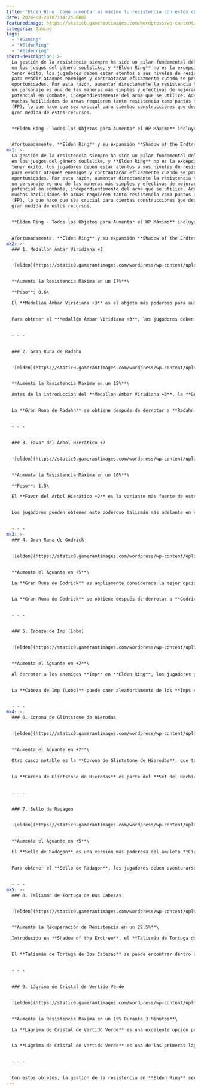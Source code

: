 ```yaml
---
title: "Elden Ring: Cómo aumentar al máximo tu resistencia con estos objetos secretos"
date: 2024-08-20T07:14:25.600Z
featuredimage: https://static0.gamerantimages.com/wordpress/wp-content/uploads/2024/08/elden-ring-all-items-to-increase-maximum-stamina.jpg?q=49&fit=crop&w=1100&h=618&dpr=2
categoria: Gaming
tags:
  - "#Gaming"
  - "#EldenRing"
  - "#Eldenring"
short-description: >-
  La gestión de la resistencia siempre ha sido un pilar fundamental del combate
  en los juegos del género soulslike, y **Elden Ring** no es la excepción. Para
  tener éxito, los jugadores deben estar atentos a sus niveles de resistencia
  para evadir ataques enemigos y contraatacar eficazmente cuando se presenten
  oportunidades. Por esta razón, aumentar directamente la resistencia total de
  un personaje es una de las maneras más simples y efectivas de mejorar su
  potencial en combate, independientemente del arma que se utilice. Además,
  muchas habilidades de armas requieren tanto resistencia como puntos de enfoque
  (FP), lo que hace que sea crucial para ciertas construcciones que dependen en
  gran medida de estos recursos.


  **Elden Ring - Todos los Objetos para Aumentar el HP Máximo** incluye el **Medallón Ámbar Carmesí**, el **Yelmo del Caballero de Fuego** y la **Gran Runa de Morgott**. Relacionado: **Elden Ring - Todos los Objetos para Aumentar el HP Máximo**. **FromSoftware** ha creado una gran cantidad de objetos en **Elden Ring** que pueden aumentar el HP máximo del Tiznado, y aquí están todos ellos.


  Afortunadamente, **Elden Ring** y su expansión **Shadow of the Erdtree** no solo permiten a los jugadores aumentar la resistencia subiendo de
mk1: >-
  La gestión de la resistencia siempre ha sido un pilar fundamental del combate
  en los juegos del género soulslike, y **Elden Ring** no es la excepción. Para
  tener éxito, los jugadores deben estar atentos a sus niveles de resistencia
  para evadir ataques enemigos y contraatacar eficazmente cuando se presenten
  oportunidades. Por esta razón, aumentar directamente la resistencia total de
  un personaje es una de las maneras más simples y efectivas de mejorar su
  potencial en combate, independientemente del arma que se utilice. Además,
  muchas habilidades de armas requieren tanto resistencia como puntos de enfoque
  (FP), lo que hace que sea crucial para ciertas construcciones que dependen en
  gran medida de estos recursos.


  **Elden Ring - Todos los Objetos para Aumentar el HP Máximo** incluye el **Medallón Ámbar Carmesí**, el **Yelmo del Caballero de Fuego** y la **Gran Runa de Morgott**. Relacionado: **Elden Ring - Todos los Objetos para Aumentar el HP Máximo**. **FromSoftware** ha creado una gran cantidad de objetos en **Elden Ring** que pueden aumentar el HP máximo del Tiznado, y aquí están todos ellos.


  Afortunadamente, **Elden Ring** y su expansión **Shadow of the Erdtree** no solo permiten a los jugadores aumentar la resistencia subiendo de nivel el atributo de aguante, sino que también ofrecen una amplia selección de objetos que incrementan la resistencia máxima o al menos mejoran la velocidad de regeneración de la misma. Vamos a repasar todos los objetos que harán que la gestión de la resistencia sea mucho más fácil durante las luchas más desafiantes contra los jefes más peligrosos del juego base y la expansión.
mk2: >-
  ### 1. Medallón Ámbar Viridiana +3


  ![elden](https://static0.gamerantimages.com/wordpress/wp-content/uploads/wm/2024/08/elden-ring-viridian-amber-medallion-3.jpg?q=49&fit=crop&w=1500&dpr=2 "elden")


  **Aumenta la Resistencia Máxima en un 17%**\

  **Peso**: 0.6\

  El **Medallón Ámbar Viridiana +3** es el objeto más poderoso para aumentar la resistencia en **Elden Ring**, incluyendo el DLC. Este talismán ofrece un aumento de resistencia mayor que incluso las runas más potentes del juego, lo que lo convierte en una herramienta invaluable para los jugadores que luchan contra enemigos extremadamente agresivos o que prefieren un estilo de juego más defensivo. Con este medallón equipado, los jugadores rara vez se quedarán sin resistencia cuando sea el momento de atacar, sin importar cuán grande o pesada sea su arma.


  Para obtener el **Medallón Ámbar Viridiana +3**, los jugadores deben tener instalada la expansión **Shadow of the Erdtree**. Este poderoso talismán se encuentra en las **Catacumbas de Luz Oscura**. Para aquellos sin el DLC, el **Medallón Ámbar Viridiana +2** es una alternativa sólida, que se puede adquirir en el **Árbol Hierático de Miquella**, dentro de un cofre custodiado por zombis infectados con **Pútrido Carmesí**.


  - - -


  ### 2. Gran Runa de Radahn


  ![elden](https://static0.gamerantimages.com/wordpress/wp-content/uploads/wm/2024/08/elden-ring-radahn-s-great-rune.jpg?q=49&fit=crop&w=1500&dpr=2 "eldne")


  **Aumenta la Resistencia Máxima en un 15%**\

  Antes de la introducción del **Medallón Ámbar Viridiana +3**, la **Gran Runa de Radahn** era considerada el mejor objeto para aumentar directamente la resistencia, aunque requiere el uso de arcos rúnicos para activarse, lo que algunos jugadores pueden preferir reservar para los jefes más desafiantes. La **Gran Runa de Radahn** también es popular porque aumenta significativamente la salud máxima y los puntos de enfoque (FP), ofreciendo un conjunto equilibrado de bonificaciones que son particularmente útiles desde la mitad hasta el final del juego. Una vez que un jugador se acostumbra a estas bonificaciones, puede ser difícil volver atrás.


  La **Gran Runa de Radahn** se obtiene después de derrotar a **Radahn Azote de las Estrellas** en **Caelid**, pero los jugadores también deben activarla escalando la **Torre Divina de Caelid**. Para mantener las bonificaciones de la runa activas, los jugadores deben equiparla y usar un **Arco Rúnico** cada vez que mueran.


  - - -


  ### 3. Favor del Árbol Hierático +2


  ![elden](https://static0.gamerantimages.com/wordpress/wp-content/uploads/wm/2024/08/elden-ring-erdtree-s-favor-2.jpg?q=49&fit=crop&w=1500&dpr=2 "elden")


  **Aumenta la Resistencia Máxima en un 10%**\

  **Peso**: 1.5\

  El **Favor del Árbol Hierático +2** es la variante más fuerte de este talismán, ofreciendo un aumento sustancial a la resistencia total, junto con pequeños incrementos a la salud máxima y a la carga de equipamiento. Cuando se combina con el **Medallón Ámbar Viridiana +3**, proporciona una configuración óptima para construcciones que consumen grandes cantidades de resistencia, como la construcción de **Gran Escudo**, que puede ser lo suficientemente poderosa como para derrotar al jefe final de **Shadow of the Erdtree** sin recibir ningún daño.


  Los jugadores pueden obtener este poderoso talismán más adelante en el juego, en **Leyndell, Capital Cenicienta**. Se encuentra en una rama en un gran patio y está fuertemente custodiado. Sin embargo, los jugadores pueden simplemente correr hacia el talismán, agarrarlo y escapar sin necesidad de derrotar a los tres **Espíritus del Árbol Úlcerado Menores** que lo protegen.


  - - -
mk3: >-
  ### 4. Gran Runa de Godrick


  ![elden](https://static0.gamerantimages.com/wordpress/wp-content/uploads/wm/2024/08/elden-ring-godrick-s-great-rune.jpg?q=49&fit=crop&w=1500&dpr=2 "elden")


  **Aumenta el Aguante en +5**\

  La **Gran Runa de Godrick** es ampliamente considerada la mejor opción para el juego temprano y medio en **Elden Ring**, ya que esencialmente otorga 40 niveles gratuitos al personaje. Entre sus muchos beneficios, se encuentra un aumento de cinco puntos en el aguante, lo que proporciona un aumento notable a la resistencia. Aunque este efecto puede no ser tan significativo como el de Radahn para personajes de alto nivel, es posiblemente más útil para personajes de nivel bajo con estadísticas por debajo de 35. Al igual que otras Grandes Runas, los jugadores deben usar un **Arco Rúnico** cada vez para mantener sus efectos.


  La **Gran Runa de Godrick** se obtiene después de derrotar a **Godrick el Injertado** en **Castillo de Velo Tormentoso**. Para activarla, los jugadores deben visitar la **Torre Divina de Limgrave** a través del portal en el **Puente de la Torre de Limgrave**.


  - - -


  ### 5. Cabeza de Imp (Lobo)


  ![elden](https://static0.gamerantimages.com/wordpress/wp-content/uploads/wm/2024/08/elden-ring-imp-wolf-head.jpg?q=49&fit=crop&w=1500&dpr=2 "elden")


  **Aumenta el Aguante en +2**\

  Al derrotar a los enemigos **Imp** en **Elden Ring**, los jugadores pueden adquirir **Cabezas de Imp**, que pueden equiparse como cascos. Estos cascos ofrecen bonificaciones únicas y excelente protección, aunque son relativamente pesados. La **Cabeza de Imp (Lobo)**, por ejemplo, proporciona un aumento único de dos puntos en el aguante, lo que otorga un pequeño impulso tanto a la resistencia como a la carga de equipamiento. Aunque esta bonificación puede parecer modesta, los cascos **Cabeza de Imp** también ofrecen una gran protección contra daño físico y de fuego, junto con una resistencia extremadamente alta a la inmunidad y la robustez. Además, el aspecto distintivo de la **Cabeza de Imp** podría atraer a algunos jugadores.


  La **Cabeza de Imp (Lobo)** puede caer aleatoriamente de los **Imps con Cabeza de Lobo** en varias mazmorras de catacumbas. Sin embargo, también se puede encontrar en un cadáver tendido sobre un sarcófago en las **Catacumbas del Árbol Menor**.


  - - -
mk4: >-
  ### 6. Corona de Glintstone de Hierodas


  ![elden](https://static0.gamerantimages.com/wordpress/wp-content/uploads/wm/2024/08/elden-ring-hierodas-glintstone-crown.jpg?q=49&fit=crop&w=1500&dpr=2 "elden")


  **Aumenta el Aguante en +2**\

  Otro casco notable es la **Corona de Glintstone de Hierodas**, que también aumenta el aguante en dos puntos, lo que resulta en un pequeño incremento en la resistencia máxima y la carga de equipamiento. Este casco mágico, con su aspecto único, aumenta además la inteligencia en dos puntos, mientras ofrece una fuerte protección elemental y resistencias impresionantes al enfoque y la vitalidad, particularmente dado su bajo peso. Sin embargo, un inconveniente es que llevar esta gran corona reduce los FP totales en un 10%.


  La **Corona de Glintstone de Hierodas** es parte del **Set del Hechicero Errante** y se puede encontrar en un cadáver detrás de una casa en el lado sur de la **Aldea del Ermitaño** en **Mt. Gelmir**.


  - - -


  ### 7. Sello de Radagon


  ![elden](https://static0.gamerantimages.com/wordpress/wp-content/uploads/wm/2024/08/elden-ring-radagon-s-soreseal.jpg?q=49&fit=crop&w=1500&dpr=2 "elden")


  **Aumenta el Aguante en +5**\

  El **Sello de Radagon** es una versión más poderosa del amuleto **Cicatriz de Radagon**, que ofrece cinco puntos adicionales a vigor, aguante, fuerza y destreza (en comparación con los tres puntos proporcionados por la cicatriz). Aunque estas bonificaciones pueden parecer atractivas, el talismán viene con un gran inconveniente: aumenta el daño recibido en un 15%. Para la mayoría de los jugadores, este intercambio puede no valer la pena, especialmente a medida que el juego progresa y los enemigos golpean más fuerte. Sin embargo, los jugadores habilidosos que buscan una partida sin recibir golpes pueden encontrar valioso el **Sello de Radagon** por los 20 niveles gratuitos que efectivamente otorga.


  Para obtener el **Sello de Radagon**, los jugadores deben aventurarse en **Fuerte Faroth** en **Caelid** y buscar dentro del fuerte. El talismán se encuentra en un cadáver dentro.


  - - -
mk5: >-
  ### 8. Talismán de Tortuga de Dos Cabezas


  ![elden](https://static0.gamerantimages.com/wordpress/wp-content/uploads/wm/2024/08/elden-ring-shadow-of-the-erdtree-two-headed-turtle-talisman.jpg?q=49&fit=crop&w=1500&dpr=2 "elden")


  **Aumenta la Recuperación de Resistencia en un 22.5%**\

  Introducido en **Shadow of the Erdtree**, el **Talismán de Tortuga de Dos Cabezas** es una versión mejorada del popular **Talismán de Tortuga Verde**. Aunque estos amuletos no aumentan directamente la resistencia máxima, mejoran significativamente las tasas de regeneración de resistencia (8 por segundo para la versión base y 10 por segundo para la versión de dos cabezas). Este impulso permite a los jugadores recuperar resistencia más rápidamente durante el combate, manteniéndolos listos para atacar o esquivar en cualquier momento. Muchos jugadores de **Elden Ring** han confiado en el **Talismán de Tortuga Verde** a lo largo de todo el juego, lo que hace que la versión mejorada sea una bienvenida mejora.


  El **Talismán de Tortuga de Dos Cabezas** se puede encontrar dentro de una cueva debajo de una cascada, al este de la **Cueva de la Boca del Río** en la región de **Llanura del Cementerio**.


  - - -


  ### 9. Lágrima de Cristal de Vertido Verde


  ![elden](https://static0.gamerantimages.com/wordpress/wp-content/uploads/wm/2024/08/elden-ring-greenspill-crystal-tear.jpg?q=49&fit=crop&w=1500&dpr=2 "elden")


  **Aumenta la Resistencia Máxima en un 15% Durante 3 Minutos**\

  La **Lágrima de Cristal de Vertido Verde** es una excelente opción para construcciones con alto consumo de resistencia, a pesar de que su efecto dura solo 3 minutos. Durante ese tiempo, otorga un aumento del 15% en la resistencia total del jugador, lo que puede ser crucial para derrotar a muchos de los jefes desafiantes de **Elden Ring**. Además, los jugadores deberían considerar usar la **Lágrima de Cristal de Brote Verde** y la **Lágrima Oculta de Viridiana** en su mezcla de **Frasco de Physick Maravillosa**. La **Lágrima de Cristal de Brote Verde** aumenta la velocidad de recuperación de resistencia en 15 por segundo (superando al **Talismán de Tortuga de Dos Cabezas**) durante 3 minutos, mientras que la **Lágrima Oculta de Viridiana** elimina completamente el consumo de resistencia, aunque solo por un breve período de 15 segundos.


  La **Lágrima de Cristal de Vertido Verde** es una de las primeras lágrimas que los jugadores pueden encontrar en **Limgrave**, y adquirirla no requiere derrotar a ningún jefe. En su lugar, se encuentra en un altar cerca del **Árbol Hierático Menor** en **Bosque del Niebla**.


  - - -


  Con estos objetos, la gestión de la resistencia en **Elden Ring** será mucho más llevadera, permitiendo a los jugadores afrontar los desafíos más intensos del juego con mayor confianza y preparación.
---
```

